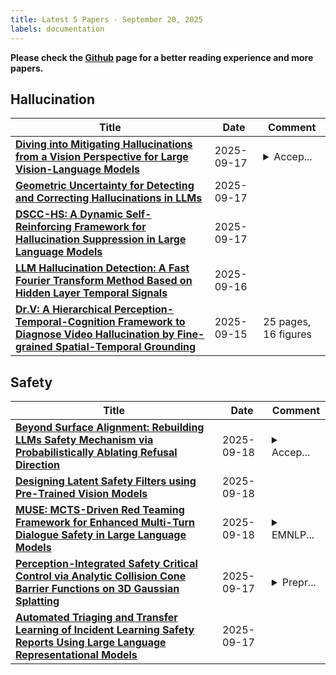 ```yaml
---
title: Latest 5 Papers - September 20, 2025
labels: documentation
---
```

**Please check the [Github](https://github.com/dingyue772/DailyArxiv) page for a better reading experience and more papers.**

## Hallucination
| **Title** | **Date** | **Comment** |
| --- | --- | --- |
| **[Diving into Mitigating Hallucinations from a Vision Perspective for Large Vision-Language Models](http://arxiv.org/abs/2509.13836v1)** | 2025-09-17 | <details><summary>Accep...</summary><p>Accepted by EMNLP2025 Finding</p></details> |
| **[Geometric Uncertainty for Detecting and Correcting Hallucinations in LLMs](http://arxiv.org/abs/2509.13813v1)** | 2025-09-17 |  |
| **[DSCC-HS: A Dynamic Self-Reinforcing Framework for Hallucination Suppression in Large Language Models](http://arxiv.org/abs/2509.13702v1)** | 2025-09-17 |  |
| **[LLM Hallucination Detection: A Fast Fourier Transform Method Based on Hidden Layer Temporal Signals](http://arxiv.org/abs/2509.13154v1)** | 2025-09-16 |  |
| **[Dr.V: A Hierarchical Perception-Temporal-Cognition Framework to Diagnose Video Hallucination by Fine-grained Spatial-Temporal Grounding](http://arxiv.org/abs/2509.11866v1)** | 2025-09-15 | 25 pages, 16 figures |

## Safety
| **Title** | **Date** | **Comment** |
| --- | --- | --- |
| **[Beyond Surface Alignment: Rebuilding LLMs Safety Mechanism via Probabilistically Ablating Refusal Direction](http://arxiv.org/abs/2509.15202v1)** | 2025-09-18 | <details><summary>Accep...</summary><p>Accepted by EMNLP2025 Finding</p></details> |
| **[Designing Latent Safety Filters using Pre-Trained Vision Models](http://arxiv.org/abs/2509.14758v1)** | 2025-09-18 |  |
| **[MUSE: MCTS-Driven Red Teaming Framework for Enhanced Multi-Turn Dialogue Safety in Large Language Models](http://arxiv.org/abs/2509.14651v1)** | 2025-09-18 | <details><summary>EMNLP...</summary><p>EMNLP 2025 main conference</p></details> |
| **[Perception-Integrated Safety Critical Control via Analytic Collision Cone Barrier Functions on 3D Gaussian Splatting](http://arxiv.org/abs/2509.14421v1)** | 2025-09-17 | <details><summary>Prepr...</summary><p>Preprint for IEEE L-CSS/ACC</p></details> |
| **[Automated Triaging and Transfer Learning of Incident Learning Safety Reports Using Large Language Representational Models](http://arxiv.org/abs/2509.13706v1)** | 2025-09-17 |  |

